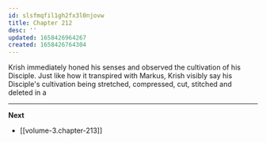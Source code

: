 ```yaml
---
id: slsfmqfil1gh2fx3l0njovw
title: Chapter 212
desc: ''
updated: 1658426964267
created: 1658426764304
---
```


Krish immediately honed his senses and observed the cultivation of his Disciple. Just like how it transpired with Markus, Krish visibly say his Disciple's cultivation being stretched, compressed, cut, stitched and deleted in a 


____

**Next**
* [[volume-3.chapter-213]]